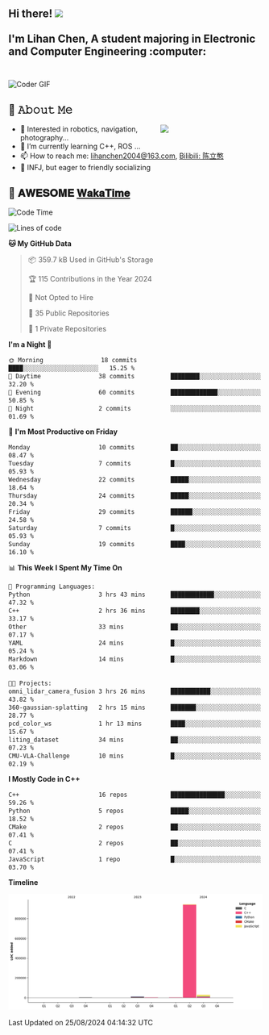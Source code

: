 <h2 align="left">
 <abc>
  <br>Hi there! <img src="https://user-images.githubusercontent.com/42378118/110234147-e3259600-7f4e-11eb-95be-0c4047144dea.gif" width="30"><br>
  <br> I'm Lihan Chen, A student majoring in Electronic and Computer Engineering :computer:<br>
  <br>
 </abc>
</h2>

<img align="center" src="https://media.giphy.com/media/SWoSkN6DxTszqIKEqv/giphy.gif" alt="Coder GIF" width="500">

## :book: 𝙰𝚋𝚘𝚞𝚝 𝙼𝚎

<img align="right" width="40%" src="https://github-readme-stats.vercel.app/api?username=LihanChen2004&show_icons=true&icon_color=CE1D2D&text_color=718096&bg_color=ffffff&hide_title=true" />

- 🌟 Interested in robotics, navigation, photography...
- 🌱 I’m currently learning C++, ROS ... 
- 📫 How to reach me: lihanchen2004@163.com, [Bilibili: 陈立憨](https://space.bilibili.com/170786212)
- 👯 INFJ, but eager to friendly socializing

## 📜 𝐀𝐖𝐄𝐒𝐎𝐌𝐄 [𝐖𝐚𝐤𝐚𝐓𝐢𝐦𝐞](https://github.com/anmol098/waka-readme-stats)

<!--START_SECTION:waka-->
![Code Time](http://img.shields.io/badge/Code%20Time-61%20hrs%2013%20mins-blue)

![Lines of code](https://img.shields.io/badge/From%20Hello%20World%20I%27ve%20Written-983.9%20thousand%20lines%20of%20code-blue)

**🐱 My GitHub Data** 

> 📦 359.7 kB Used in GitHub's Storage 
 > 
> 🏆 115 Contributions in the Year 2024
 > 
> 🚫 Not Opted to Hire
 > 
> 📜 35 Public Repositories 
 > 
> 🔑 1 Private Repositories 
 > 
**I'm a Night 🦉** 

```text
🌞 Morning                18 commits          ████░░░░░░░░░░░░░░░░░░░░░   15.25 % 
🌆 Daytime                38 commits          ████████░░░░░░░░░░░░░░░░░   32.20 % 
🌃 Evening                60 commits          █████████████░░░░░░░░░░░░   50.85 % 
🌙 Night                  2 commits           ░░░░░░░░░░░░░░░░░░░░░░░░░   01.69 % 
```
📅 **I'm Most Productive on Friday** 

```text
Monday                   10 commits          ██░░░░░░░░░░░░░░░░░░░░░░░   08.47 % 
Tuesday                  7 commits           █░░░░░░░░░░░░░░░░░░░░░░░░   05.93 % 
Wednesday                22 commits          █████░░░░░░░░░░░░░░░░░░░░   18.64 % 
Thursday                 24 commits          █████░░░░░░░░░░░░░░░░░░░░   20.34 % 
Friday                   29 commits          ██████░░░░░░░░░░░░░░░░░░░   24.58 % 
Saturday                 7 commits           █░░░░░░░░░░░░░░░░░░░░░░░░   05.93 % 
Sunday                   19 commits          ████░░░░░░░░░░░░░░░░░░░░░   16.10 % 
```


📊 **This Week I Spent My Time On** 

```text
💬 Programming Languages: 
Python                   3 hrs 43 mins       ████████████░░░░░░░░░░░░░   47.32 % 
C++                      2 hrs 36 mins       ████████░░░░░░░░░░░░░░░░░   33.17 % 
Other                    33 mins             ██░░░░░░░░░░░░░░░░░░░░░░░   07.17 % 
YAML                     24 mins             █░░░░░░░░░░░░░░░░░░░░░░░░   05.24 % 
Markdown                 14 mins             █░░░░░░░░░░░░░░░░░░░░░░░░   03.06 % 

🐱‍💻 Projects: 
omni_lidar_camera_fusion 3 hrs 26 mins       ███████████░░░░░░░░░░░░░░   43.82 % 
360-gaussian-splatting   2 hrs 15 mins       ███████░░░░░░░░░░░░░░░░░░   28.77 % 
pcd_color_ws             1 hr 13 mins        ████░░░░░░░░░░░░░░░░░░░░░   15.67 % 
liting_dataset           34 mins             ██░░░░░░░░░░░░░░░░░░░░░░░   07.23 % 
CMU-VLA-Challenge        10 mins             █░░░░░░░░░░░░░░░░░░░░░░░░   02.19 % 
```

**I Mostly Code in C++** 

```text
C++                      16 repos            ███████████████░░░░░░░░░░   59.26 % 
Python                   5 repos             █████░░░░░░░░░░░░░░░░░░░░   18.52 % 
CMake                    2 repos             ██░░░░░░░░░░░░░░░░░░░░░░░   07.41 % 
C                        2 repos             ██░░░░░░░░░░░░░░░░░░░░░░░   07.41 % 
JavaScript               1 repo              █░░░░░░░░░░░░░░░░░░░░░░░░   03.70 % 
```



**Timeline**

![Lines of Code chart](https://raw.githubusercontent.com/LihanChen2004/LihanChen2004/main/assets/bar_graph.png)


 Last Updated on 25/08/2024 04:14:32 UTC
<!--END_SECTION:waka-->

<!--
**LihanChen2004/LihanChen2004** is a ✨ _special_ ✨ repository because its `README.md` (this file) appears on your GitHub profile.

Here are some ideas to get you started:

- 🔭 I’m currently working on ...
- 🌱 I’m currently learning ...
- 👯 I’m looking to collaborate on ...
- 🤔 I’m looking for help with ...
- 💬 Ask me about ...
- 📫 How to reach me: ...
- 😄 Pronouns: ...
- ⚡ Fun fact: ...
-->
